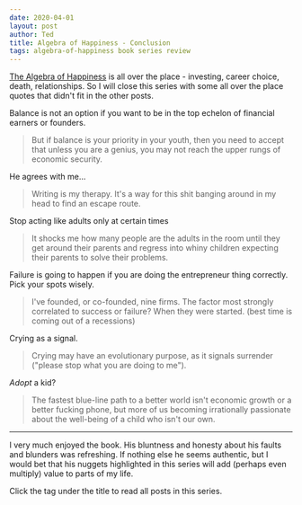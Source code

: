 ```yaml
---
date: 2020-04-01
layout: post
author: Ted
title: Algebra of Happiness - Conclusion
tags: algebra-of-happiness book series review
---
```

[The Algebra of Happiness](https://tedslocum.com/daily/2020/03/21/Algebra-Of-Happiness-Intro) is all over the place - investing, career choice, death, relationships. So I will close this series with some all over the place quotes that didn't fit in the other posts.

Balance is not an option if you want to be in the top echelon of financial earners or founders.

> But if balance is your priority in your youth, then you need to accept that unless you are a genius, you may not reach the upper rungs of economic security.

He agrees with me...

> Writing is my therapy. It's a way for this shit banging around in my head to find an escape route.

Stop acting like adults only at certain times

> It shocks me how many people are the adults in the room until they get around their parents and regress into whiny children expecting their parents to solve their problems.

Failure is going to happen if you are doing the entrepreneur thing correctly. Pick your spots wisely.

> I've founded, or co-founded, nine firms. The factor most strongly correlated to success or failure? When they were started. (best time is coming out of a recessions)

Crying as a signal.

> Crying may have an evolutionary purpose, as it signals surrender ("please stop what you are doing to me").

_Adopt_ a kid?

> The fastest blue-line path to a better world isn't economic growth or a better fucking phone, but more of us becoming irrationally passionate about the well-being of a child who isn't our own.

<hr />

I very much enjoyed the book. His bluntness and honesty about his faults and blunders was refreshing. If nothing else he seems authentic, but I would bet that his nuggets highlighted in this series will add (perhaps even multiply) value to parts of my life.

Click the tag under the title to read all posts in this series.
